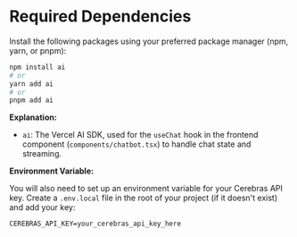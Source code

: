 # Required Dependencies

Install the following packages using your preferred package manager (npm, yarn, or pnpm):

```bash
npm install ai
# or
yarn add ai
# or
pnpm add ai
```

**Explanation:**

*   `ai`: The Vercel AI SDK, used for the `useChat` hook in the frontend component (`components/chatbot.tsx`) to handle chat state and streaming.

**Environment Variable:**

You will also need to set up an environment variable for your Cerebras API key. Create a `.env.local` file in the root of your project (if it doesn't exist) and add your key:

```
CEREBRAS_API_KEY=your_cerebras_api_key_here